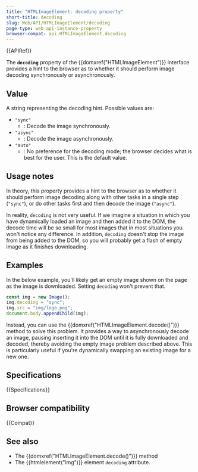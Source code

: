 ```yaml
---
title: "HTMLImageElement: decoding property"
short-title: decoding
slug: Web/API/HTMLImageElement/decoding
page-type: web-api-instance-property
browser-compat: api.HTMLImageElement.decoding
---
```


{{APIRef}}

The **`decoding`** property of the {{domxref("HTMLImageElement")}} interface provides a hint to the browser as to whether it should perform image decoding synchronously or asynchronously.

## Value

A string representing the decoding hint. Possible values are:

- `"sync"`
  - : Decode the image synchronously.
- `"async"`
  - : Decode the image asynchronously.
- `"auto"`
  - : No preference for the decoding mode; the browser decides what is best for the user. This is the default value.

## Usage notes

In theory, this property provides a hint to the browser as to whether it should perform image decoding along with other tasks in a single step (`"sync"`), or do other tasks first and then decode the image (`"async"`).

In reality, `decoding` is not very useful. If we imagine a situation in which you have dynamically loaded an image and then added it to the DOM, the decode time will be so small for most images that in most situations you won't notice any difference. In addition, `decoding` doesn't stop the image from being added to the DOM, so you will probably get a flash of empty image as it finishes downloading.

## Examples

In the below example, you'll likely get an empty image shown on the page as the image is downloaded. Setting `decoding` won't prevent that.

```js
const img = new Image();
img.decoding = "sync";
img.src = "img/logo.png";
document.body.appendChild(img);
```

Instead, you can use the {{domxref("HTMLImageElement.decode()")}} method to solve this problem. It provides a way to asynchronously decode an image, pausing inserting it into the DOM until it is fully downloaded and decoded, thereby avoiding the empty image problem described above. This is particularly useful if you're dynamically swapping an existing image for a new one.

## Specifications

{{Specifications}}

## Browser compatibility

{{Compat}}

## See also

- The {{domxref("HTMLImageElement.decode()")}} method
- The {{htmlelement("img")}} element `decoding` attribute.
